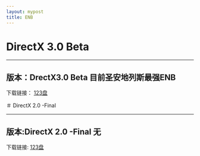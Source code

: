 ```yaml
---
layout: mypost
title: ENB
---
```

# DirectX 3.0 Beta

---
版本：DrectX3.0 Beta
目前圣安地列斯最强ENB
-------

下载链接：
[123盘](https://www.123pan.com/s/B2GqVv-P86wd.html)

＃ DirectX 2.0 -Final

---

版本:DirectX 2.0 -Final
无
-----

下载链接:
[123盘](https://www.123pan.com/s/B2GqVv-n86wd.html)

